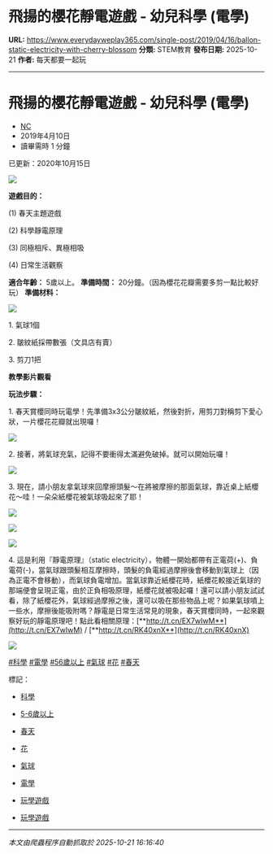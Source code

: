 # 飛揚的櫻花靜電遊戲 - 幼兒科學 (電學)

**URL:** https://www.everydayweplay365.com/single-post/2019/04/16/ballon-static-electricity-with-cherry-blossom
**分類:** STEM教育
**發布日期:** 2025-10-21
**作者:** 每天都要一起玩

---

# 飛揚的櫻花靜電遊戲 - 幼兒科學 (電學)

  * [NC](https://www.everydayweplay365.com/profile/nienchi/profile)
  * 2019年4月10日
  * 讀畢需時 1 分鐘



已更新：2020年10月15日

  


![](https://static.wixstatic.com/media/d57202_f48f146bfe35422bb1da3a64a27adfd1~mv2.jpg/v1/fill/w_149,h_82,al_c,q_80,usm_0.66_1.00_0.01,blur_2,enc_avif,quality_auto/d57202_f48f146bfe35422bb1da3a64a27adfd1~mv2.jpg)

**遊戲目的：**

(1) 春天主題遊戲

(2) 科學靜電原理

(3) 同極相斥、異極相吸

(4) 日常生活觀察

**適合年齡：** 5歲以上。 **準備時間：** 20分鐘。（因為櫻花花瓣需要多剪一點比較好玩） **準備材料：**

![](https://static.wixstatic.com/media/d57202_4cad8c7eb85c4c979683c0c2ba46c949~mv2.jpg/v1/fill/w_149,h_81,al_c,q_80,usm_0.66_1.00_0.01,blur_2,enc_avif,quality_auto/d57202_4cad8c7eb85c4c979683c0c2ba46c949~mv2.jpg)

1\. 氣球1個

2\. 皺紋紙採帶數張（文具店有賣）

3\. 剪刀1把

  


**教學影片觀看**

**玩法步驟：**

1\. 春天賞櫻同時玩電學！先準備3x3公分皺紋紙，然後對折，用剪刀對稱剪下愛心狀，一片櫻花花瓣就出現囉！

![](https://static.wixstatic.com/media/d57202_cc9d1062cc934395adca8a2648bca6d7~mv2.jpg/v1/fill/w_144,h_144,al_c,q_80,usm_0.66_1.00_0.01,blur_2,enc_avif,quality_auto/d57202_cc9d1062cc934395adca8a2648bca6d7~mv2.jpg)

2\. 接著，將氣球充氣，記得不要衝得太滿避免破掉。就可以開始玩囉！ 

![](https://static.wixstatic.com/media/d57202_e4f081e8daef428190f69fc56fd19fbd~mv2.jpg/v1/fill/w_149,h_82,al_c,q_80,usm_0.66_1.00_0.01,blur_2,enc_avif,quality_auto/d57202_e4f081e8daef428190f69fc56fd19fbd~mv2.jpg)

3\. 現在，請小朋友拿氣球來回摩擦頭髮～在將被摩擦的那面氣球，靠近桌上紙櫻花～哇！一朵朵紙櫻花被氣球吸起來了耶！

![](https://static.wixstatic.com/media/d57202_19a4e285f0d8470db519aa3fb55186c5~mv2.jpg/v1/fill/w_149,h_81,al_c,q_80,usm_0.66_1.00_0.01,blur_2,enc_avif,quality_auto/d57202_19a4e285f0d8470db519aa3fb55186c5~mv2.jpg)

![](https://static.wixstatic.com/media/d57202_dc8c930893bc49b6a76c401dde2bc881~mv2.jpg/v1/fill/w_149,h_81,al_c,q_80,usm_0.66_1.00_0.01,blur_2,enc_avif,quality_auto/d57202_dc8c930893bc49b6a76c401dde2bc881~mv2.jpg)

![](https://static.wixstatic.com/media/d57202_3ce8dae1656c442e9448f8bf806c7057~mv2.jpg/v1/fill/w_149,h_80,al_c,q_80,usm_0.66_1.00_0.01,blur_2,enc_avif,quality_auto/d57202_3ce8dae1656c442e9448f8bf806c7057~mv2.jpg)

4\. 這是利用『靜電原理』（static electricity），物體一開始都帶有正電荷(+)、負電荷(-)，當氣球跟頭髮相互摩擦時，頭髮的負電經過摩擦後會移動到氣球上（因為正電不會移動），而氣球負電增加。當氣球靠近紙櫻花時，紙櫻花較接近氣球的那端便會呈現正電，由於正負相吸原理，紙櫻花就被吸起囉！還可以請小朋友試試看，除了紙櫻花外，氣球經過摩擦之後，還可以吸在那些物品上呢？如果氣球噴上一些水，摩擦後能吸附嗎？靜電是日常生活常見的現象，春天賞櫻同時，一起來觀察好玩的靜電原理吧！點此看相關原理：[**http://t.cn/EX7wIwM**](http://t.cn/EX7wIwM) / [**http://t.cn/RK40xnX**](http://t.cn/RK40xnX)

![](https://static.wixstatic.com/media/d57202_980a79ddfddd426eb1fd6a16199f13dd~mv2.jpg/v1/fill/w_149,h_80,al_c,q_80,usm_0.66_1.00_0.01,blur_2,enc_avif,quality_auto/d57202_980a79ddfddd426eb1fd6a16199f13dd~mv2.jpg)

[#科學](https://www.everydayweplay365.com/home/hashtags/科學) [#電學](https://www.everydayweplay365.com/home/hashtags/電學) [#56歲以上](https://www.everydayweplay365.com/home/hashtags/56歲以上) [#氣球](https://www.everydayweplay365.com/home/hashtags/氣球) [#花](https://www.everydayweplay365.com/home/hashtags/花) [#春天](https://www.everydayweplay365.com/home/hashtags/春天)

標記：

  * [科學](https://www.everydayweplay365.com/home/tags/科學)
  * [5-6歲以上](https://www.everydayweplay365.com/home/tags/5-6歲以上)
  * [春天](https://www.everydayweplay365.com/home/tags/春天)
  * [花](https://www.everydayweplay365.com/home/tags/花)
  * [氣球](https://www.everydayweplay365.com/home/tags/氣球)
  * [電學](https://www.everydayweplay365.com/home/tags/電學)
  * [玩學遊戲](https://www.everydayweplay365.com/home/tags/玩學遊戲)



  * [玩學遊戲](https://www.everydayweplay365.com/home/categories/玩學遊戲)




---

*本文由爬蟲程序自動抓取於 2025-10-21 16:16:40*
